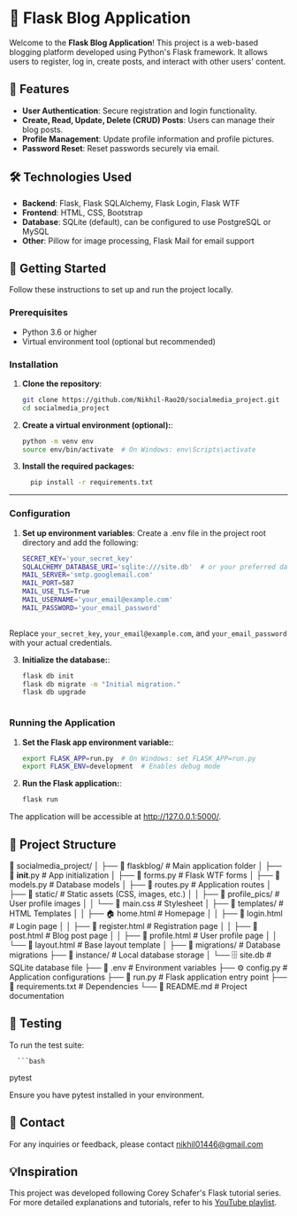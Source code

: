 # 📝 Flask Blog Application

Welcome to the **Flask Blog Application**! This project is a web-based blogging platform developed using Python's Flask framework. It allows users to register, log in, create posts, and interact with other users' content.

## 🌟 Features

- **User Authentication**: Secure registration and login functionality.
- **Create, Read, Update, Delete (CRUD) Posts**: Users can manage their blog posts.
- **Profile Management**: Update profile information and profile pictures.
- **Password Reset**: Reset passwords securely via email.

## 🛠️ Technologies Used

- **Backend**: Flask, Flask SQLAlchemy, Flask Login, Flask WTF
- **Frontend**: HTML, CSS, Bootstrap
- **Database**: SQLite (default), can be configured to use PostgreSQL or MySQL
- **Other**: Pillow for image processing, Flask Mail for email support

## 🚀 Getting Started

Follow these instructions to set up and run the project locally.

### Prerequisites

- Python 3.6 or higher
- Virtual environment tool (optional but recommended)

### Installation

1. **Clone the repository**:

   ```bash
   git clone https://github.com/Nikhil-Rao20/socialmedia_project.git
   cd socialmedia_project
   
2. **Create a virtual environment (optional):**:

      ```bash
   python -m venv env
   source env/bin/activate  # On Windows: env\Scripts\activate


3. **Install the required packages:**

     ```bash
       pip install -r requirements.txt


---

### Configuration

1. **Set up environment variables**:
   Create a .env file in the project root directory and add the following:

   ```bash
   SECRET_KEY='your_secret_key'
   SQLALCHEMY_DATABASE_URI='sqlite:///site.db'  # or your preferred database URI
   MAIL_SERVER='smtp.googlemail.com'
   MAIL_PORT=587
   MAIL_USE_TLS=True
   MAIL_USERNAME='your_email@example.com'
   MAIL_PASSWORD='your_email_password'
  
Replace `your_secret_key`, `your_email@example.com`, and `your_email_password` with your actual credentials.
   
3. **Initialize the database:**:

      ```bash
   flask db init
   flask db migrate -m "Initial migration."
   flask db upgrade



### Running the Application


1. **Set the Flask app environment variable:**:

   ```bash
   export FLASK_APP=run.py  # On Windows: set FLASK_APP=run.py
   export FLASK_ENV=development  # Enables debug mode

   
2. **Run the Flask application:**:

      ```bash
   flask run


The application will be accessible at http://127.0.0.1:5000/.


## 📂 Project Structure

📂 socialmedia_project/
│
├── 📁 flaskblog/               # Main application folder
│   ├── 📄 __init__.py          # App initialization
│   ├── 📄 forms.py             # Flask WTF forms
│   ├── 📄 models.py            # Database models
│   ├── 📄 routes.py            # Application routes
│   ├── 📁 static/              # Static assets (CSS, images, etc.)
│   │   ├── 📁 profile_pics/    # User profile images
│   │   └── 🎨 main.css         # Stylesheet
│   ├── 📁 templates/           # HTML Templates
│   │   ├── 🏠 home.html        # Homepage
│   │   ├── 🔑 login.html       # Login page
│   │   ├── 📜 register.html    # Registration page
│   │   ├── 📝 post.html        # Blog post page
│   │   ├── 👤 profile.html     # User profile page
│   │   └── 📄 layout.html      # Base layout template
│
├── 📁 migrations/              # Database migrations
├── 📁 instance/                # Local database storage
│   └── 🗄️ site.db              # SQLite database file
├── 📝 .env                     # Environment variables
├── ⚙️ config.py                 # Application configurations
├── 🚀 run.py                   # Flask application entry point
├── 📜 requirements.txt         # Dependencies
└── 📝 README.md                # Project documentation




## 🧪 Testing

To run the test suite:

      ```bash
   pytest


Ensure you have pytest installed in your environment.


## 📧 Contact
For any inquiries or feedback, please contact nikhil01446@gmail.com


## 💡Inspiration

This project was developed following Corey Schafer's Flask tutorial series. For more detailed explanations and tutorials, refer to his [YouTube playlist](https://www.youtube.com/playlist?list=PL-osiE80TeTs4UjLw5MM6OjgkjFeUxCYH).

